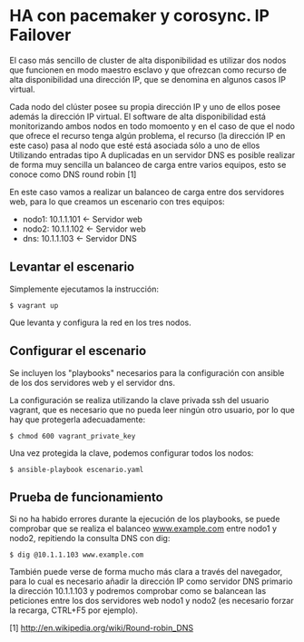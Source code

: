 # HA con pacemaker y corosync. IP Failover

El caso más sencillo de cluster de alta disponibilidad es utilizar dos nodos que
funcionen en modo maestro esclavo y que ofrezcan como recurso de alta
disponibilidad una dirección IP, que se denomina en algunos casos IP virtual.

Cada nodo del clúster posee su propia dirección IP y uno de ellos posee además
la dirección IP virtual. El software de alta disponibilidad está monitorizando
ambos nodos en todo momoento y en el caso de que el nodo que ofrece el recurso
tenga algún problema, el recurso (la dirección IP en este caso) pasa al nodo que
esté 
está asociada sólo a uno de ellos 
Utilizando entradas tipo A duplicadas en un servidor DNS es posible
realizar de forma muy sencilla un balanceo de carga entre varios equipos, esto
se conoce como DNS round robin [1]

En este caso vamos a realizar un balanceo de carga entre dos servidores web,
para lo que creamos un escenario con tres equipos:

* nodo1: 10.1.1.101 <- Servidor web
* nodo2: 10.1.1.102 <- Servidor web
* dns: 10.1.1.103 <- Servidor DNS

## Levantar el escenario

Simplemente ejecutamos la instrucción:

```
$ vagrant up
```

Que levanta y configura la red en los tres nodos.

## Configurar el escenario

Se incluyen los "playbooks" necesarios para la configuración con ansible de los
dos servidores web y el servidor dns.

La configuración se realiza utilizando la clave privada ssh del usuario vagrant,
que es necesario que no pueda leer ningún otro usuario, por lo que hay que
protegerla adecuadamente:
```
$ chmod 600 vagrant_private_key
```
Una vez protegida la clave, podemos configurar todos los nodos:
```
$ ansible-playbook escenario.yaml
```

## Prueba de funcionamiento

Si no ha habido errores durante la ejecución de los playbooks, se puede
comprobar que se realiza el balanceo www.example.com entre nodo1 y nodo2,
repitiendo la consulta DNS con dig:
```
$ dig @10.1.1.103 www.example.com
```

También puede verse de forma mucho más clara a través del navegador, para lo
cual es necesario añadir la dirección IP como servidor DNS primario la dirección
10.1.1.103 y podremos comprobar como se balancean las peticiones entre los dos
servidores web nodo1 y nodo2 (es necesario forzar la recarga, CTRL+F5 por
ejemplo).

[1] http://en.wikipedia.org/wiki/Round-robin_DNS